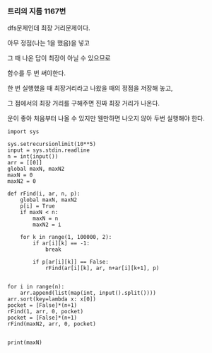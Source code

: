### 트리의 지름 1167번
dfs문제인데 최장 거리문제이다.

아무 정점(나는 1을 했음)을 넣고

그 때 나온 답이 최장이 아닐 수 있으므로 

함수를 두 번 써야한다.

한 번 실행했을 때 최장거리라고 나왔을 때의 정점을 저장해 놓고,

그 점에서의 최장 거리를 구해주면 진짜 최장 거리가 나온다.

운이 좋아 처음부터 나올 수 있지만 웬만하면 나오지 않아 두번 실행해야 한다.

```
import sys

sys.setrecursionlimit(10**5)
input = sys.stdin.readline
n = int(input())
arr = [[0]]
global maxN, maxN2
maxN = 0
maxN2 = 0

def rFind(i, ar, n, p):
    global maxN, maxN2
    p[i] = True
    if maxN < n:
        maxN = n
        maxN2 = i

    for k in range(1, 100000, 2):
        if ar[i][k] == -1:
            break
        
        if p[ar[i][k]] == False:
            rFind(ar[i][k], ar, n+ar[i][k+1], p)


for i in range(n):
    arr.append(list(map(int, input().split())))
arr.sort(key=lambda x: x[0])
pocket = [False]*(n+1)
rFind(1, arr, 0, pocket)
pocket = [False]*(n+1)
rFind(maxN2, arr, 0, pocket)


print(maxN)



```
